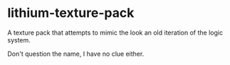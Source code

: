 # lithium-texture-pack
A texture pack that attempts to mimic the look an old iteration of the logic system.

Don't question the name, I have no clue either.
